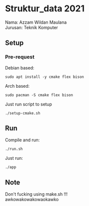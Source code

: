 # Struktur_data 2021

Nama: Azzam Wildan Maulana  
Jurusan: Teknik Komputer

## Setup

### Pre-request

Debian based:

```
sudo apt install -y cmake flex bison
```

Arch based:

```
sudo pacman -S cmake flex bison
```

Just run script to setup

```
./setup-cmake.sh
```

## Run

Compile and run:

```
./run.sh
```

Just run:

```
./app
```

## Note

Don't fucking using make.sh !!!  
awkowakowakowaokawko
